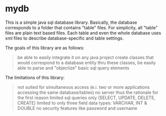 # mydb
This is a simple java sql database library. Basically, the database corresponds to a folder that contains "table" files. For simplicity,
all "table" files are plain text based files. Each table and even the whole database uses xml files to describe database-specific and 
table settings.

The goals of this library are as follows:
> be able to easily integrate it on any java project
> create classes that would correspond to a database entity
> thru these classes, be easily able to parse and "objectize" basic sql query elements

The limitations of this library:
> not suited for simultaneous access (e.i. two or more applications accessing the same database/tables)
> no server thus the rationale for the first reason
> limited sql queries only (SELECT, UPDATE, DELETE, CREATE)
> limited to only three field data types: VARCHAR, INT & DOUBLE
> no security features like password and username

